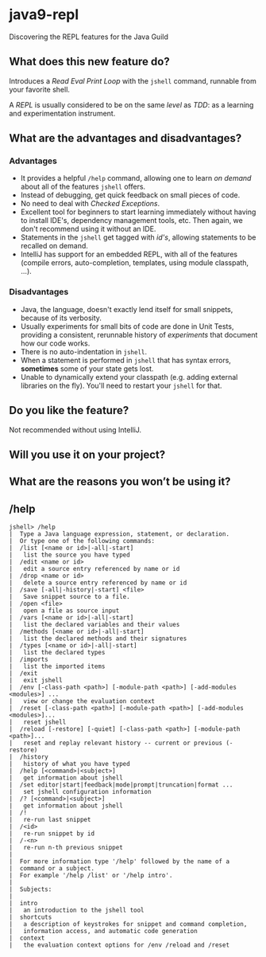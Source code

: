 # java9-repl
Discovering the REPL features for the Java Guild

## What does this new feature do?
Introduces a _Read Eval Print Loop_ with the `jshell` command, runnable from your favorite shell.

A _REPL_ is usually considered to be on the same _level_ as _TDD_: as a learning and experimentation instrument.



## What are the advantages and disadvantages?
### Advantages
* It provides a helpful `/help` command, allowing one to learn _on demand_ about all of the features `jshell` offers.
* Instead of debugging, get quick feedback on small pieces of code.
* No need to deal with _Checked Exceptions_.
* Excellent tool for beginners to start learning immediately without having to install IDE's, dependency management tools, etc. Then again, we don't recommend using it without an IDE.
* Statements in the `jshell` get tagged with _id's_, allowing statements to be recalled on demand.
* IntelliJ has support for an embedded REPL, with all of the features (compile errors, auto-completion, templates, using module classpath, ...).

### Disadvantages
* Java, the language, doesn't exactly lend itself for small snippets, because of its verbosity.
* Usually experiments for small bits of code are done in Unit Tests, providing a consistent, rerunnable history of _experiments_ that document how our code works.
* There is no auto-indentation in `jshell`.
* When a statement is performed in `jshell` that has syntax errors, **sometimes** some of your state gets lost.
* Unable to dynamically extend your classpath (e.g. adding external libraries on the fly). You'll need to restart your `jshell` for that.


## Do you like the feature?
Not recommended without using IntelliJ.


## Will you use it on your project?


## What are the reasons you won’t be using it?



## /help
```
jshell> /help
|  Type a Java language expression, statement, or declaration.
|  Or type one of the following commands:
|  /list [<name or id>|-all|-start]
|  	list the source you have typed
|  /edit <name or id>
|  	edit a source entry referenced by name or id
|  /drop <name or id>
|  	delete a source entry referenced by name or id
|  /save [-all|-history|-start] <file>
|  	Save snippet source to a file.
|  /open <file>
|  	open a file as source input
|  /vars [<name or id>|-all|-start]
|  	list the declared variables and their values
|  /methods [<name or id>|-all|-start]
|  	list the declared methods and their signatures
|  /types [<name or id>|-all|-start]
|  	list the declared types
|  /imports
|  	list the imported items
|  /exit
|  	exit jshell
|  /env [-class-path <path>] [-module-path <path>] [-add-modules <modules>] ...
|  	view or change the evaluation context
|  /reset [-class-path <path>] [-module-path <path>] [-add-modules <modules>]...
|  	reset jshell
|  /reload [-restore] [-quiet] [-class-path <path>] [-module-path <path>]...
|  	reset and replay relevant history -- current or previous (-restore)
|  /history
|  	history of what you have typed
|  /help [<command>|<subject>]
|  	get information about jshell
|  /set editor|start|feedback|mode|prompt|truncation|format ...
|  	set jshell configuration information
|  /? [<command>|<subject>]
|  	get information about jshell
|  /!
|  	re-run last snippet
|  /<id>
|  	re-run snippet by id
|  /-<n>
|  	re-run n-th previous snippet
|
|  For more information type '/help' followed by the name of a
|  command or a subject.
|  For example '/help /list' or '/help intro'.
|
|  Subjects:
|
|  intro
|  	an introduction to the jshell tool
|  shortcuts
|  	a description of keystrokes for snippet and command completion,
|  	information access, and automatic code generation
|  context
|  	the evaluation context options for /env /reload and /reset
```